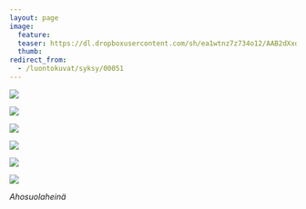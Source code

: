 ```yaml
---
layout: page
image:
  feature:
  teaser: https://dl.dropboxusercontent.com/sh/ea1wtnz7z734o12/AAB2dXxdURz-SBgUbShXJFika/luontokuvat/syksy/DSC35688-245px.jpg
  thumb:
redirect_from:
  - /luontokuvat/syksy/00051
---
```


[![](https://dl.dropboxusercontent.com/sh/ea1wtnz7z734o12/AACo5evi9BsjyKg8jCtsbU9Wa/luontokuvat/syksy/DSC35715-800px.jpg)](https://dl.dropboxusercontent.com/sh/ea1wtnz7z734o12/AABwl_0IEp9gLGG6vG1j9Ua6a/luontokuvat/syksy/DSC35715.jpg)

[![](https://dl.dropboxusercontent.com/sh/ea1wtnz7z734o12/AADGzGJyWkwygI48bvJ0R5Zza/luontokuvat/syksy/DSC35723-800px.jpg)](https://dl.dropboxusercontent.com/sh/ea1wtnz7z734o12/AABxxS5vOGzeWhrZm-bpeJowa/luontokuvat/syksy/DSC35723.jpg)

[![](https://dl.dropboxusercontent.com/sh/ea1wtnz7z734o12/AAAEVN5-HNyL7uRV2CcPTnaXa/luontokuvat/syksy/DSC35742-800px.jpg)](https://dl.dropboxusercontent.com/sh/ea1wtnz7z734o12/AADvgXj6OiVR-F7FpS0gHIR_a/luontokuvat/syksy/DSC35742.jpg)

[![](https://dl.dropboxusercontent.com/sh/ea1wtnz7z734o12/AABVIMf94vGDjtJUCUr6kSN3a/luontokuvat/syksy/DSC35684-800px.jpg)](https://dl.dropboxusercontent.com/sh/ea1wtnz7z734o12/AACq1YYDYlE4p5vfoFac8wIba/luontokuvat/syksy/DSC35684.jpg)

[![](https://dl.dropboxusercontent.com/sh/ea1wtnz7z734o12/AABXicBsGFdN9kO537L-vAwLa/luontokuvat/syksy/DSC35680-800px.jpg)](https://dl.dropboxusercontent.com/sh/ea1wtnz7z734o12/AACFdswYFEpG0qHjNgNpvLGya/luontokuvat/syksy/DSC35680.jpg)

[![](https://dl.dropboxusercontent.com/sh/ea1wtnz7z734o12/AADa5hq9AR9FkFehsYTtb9G_a/luontokuvat/syksy/DSC35688-800px.jpg)](https://dl.dropboxusercontent.com/sh/ea1wtnz7z734o12/AABzHoBLGRBYDshJTkZ6DjsUa/luontokuvat/syksy/DSC35688.jpg)

*Ahosuolaheinä*
